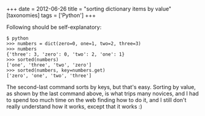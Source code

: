 +++
date = 2012-06-26
title = "sorting dictionary items by value"
[taxonomies]
tags = ['Python']
+++

Following should be self-explanatory:

``` {.sourceCode .python}
$ python
>>> numbers = dict(zero=0, one=1, two=2, three=3)
>>> numbers
{'three': 3, 'zero': 0, 'two': 2, 'one': 1}
>>> sorted(numbers)
['one', 'three', 'two', 'zero']
>>> sorted(numbers, key=numbers.get)
['zero', 'one', 'two', 'three']
```

The second-last command sorts by keys, but that's easy. Sorting by
value, as shown by the last command above, is what trips many novices,
and I had to spend too much time on the web finding how to do it, and I
still don't really understand how it works, except that it works :)
